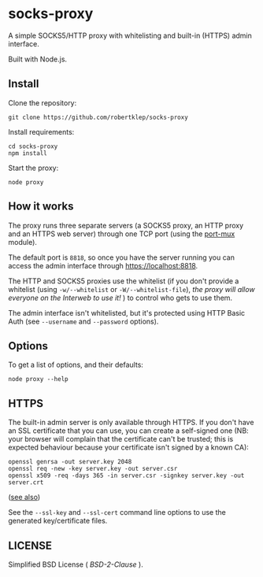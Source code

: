 # socks-proxy

A simple SOCKS5/HTTP proxy with whitelisting and built-in (HTTPS) admin
interface.

Built with Node.js.

## Install

Clone the repository:
```
git clone https://github.com/robertklep/socks-proxy
```

Install requirements:
```
cd socks-proxy
npm install
```

Start the proxy:
```
node proxy
```

## How it works

The proxy runs three separate servers (a SOCKS5 proxy, an HTTP proxy and an
HTTPS web server) through one TCP port (using the [port-mux](https://npmjs.org/package/port-mux)
module).

The default port is `8818`, so once you have the server running you can
access the admin interface through [https://localhost:8818](https://localhost:8818).

The HTTP and SOCKS5 proxies use the whitelist (if you don't provide
a whitelist (using `-w/--whitelist` or `-W/--whitelist-file`), *the proxy
will allow everyone on the Interweb to use it!* ) to control who gets to use
them.

The admin interface isn't whitelisted, but it's protected using HTTP Basic
Auth (see `--username` and `--password` options).

## Options
To get a list of options, and their defaults:
```
node proxy --help
```

## HTTPS

The built-in admin server is only available through HTTPS. If you don't
have an SSL certificate that you can use, you can create a self-signed one
(NB: your browser will complain that the certificate can't be trusted; this
is expected behaviour because your certificate isn't signed by a known CA):
```
openssl genrsa -out server.key 2048
openssl req -new -key server.key -out server.csr
openssl x509 -req -days 365 -in server.csr -signkey server.key -out server.crt
```
([see also](http://nodejs.org/api/tls.html#tls_tls_ssl))

See the `--ssl-key` and `--ssl-cert` command line options to use the
generated key/certificate files.

## LICENSE

Simplified BSD License ( *BSD-2-Clause* ).

